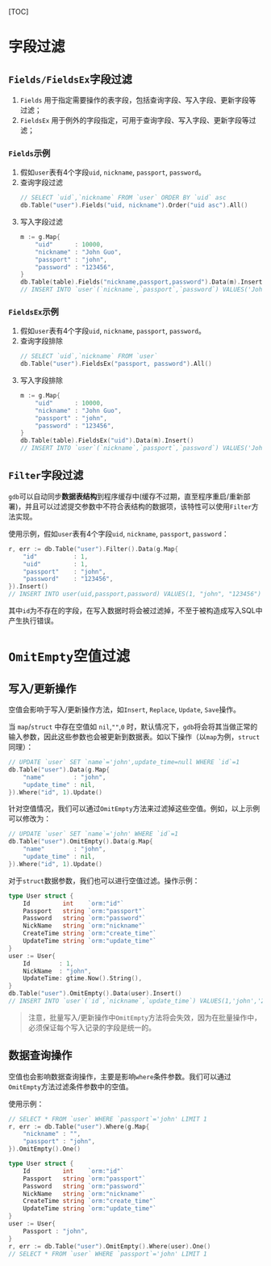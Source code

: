 [TOC]

# 字段过滤

## `Fields/FieldsEx`字段过滤

1. `Fields` 用于指定需要操作的表字段，包括查询字段、写入字段、更新字段等过滤；
1. `FieldsEx` 用于例外的字段指定，可用于查询字段、写入字段、更新字段等过滤；

### `Fields`示例
1. 假如`user`表有4个字段`uid`, `nickname`, `passport`, `password`。
1. 查询字段过滤
    ```go
    // SELECT `uid`,`nickname` FROM `user` ORDER BY `uid` asc
    db.Table("user").Fields("uid, nickname").Order("uid asc").All()
    ```
1. 写入字段过滤
    ```go
    m := g.Map{
        "uid"      : 10000,
        "nickname" : "John Guo",
        "passport" : "john",
        "password" : "123456",
    }
    db.Table(table).Fields("nickname,passport,password").Data(m).Insert()
    // INSERT INTO `user`(`nickname`,`passport`,`password`) VALUES('John Guo','john','123456')
    ```
### `FieldsEx`示例
1. 假如`user`表有4个字段`uid`, `nickname`, `passport`, `password`。
1. 查询字段排除
    ```go
    // SELECT `uid`,`nickname` FROM `user`
    db.Table("user").FieldsEx("passport, password").All()
    ```
1. 写入字段排除
    ```go
    m := g.Map{
        "uid"      : 10000,
        "nickname" : "John Guo",
        "passport" : "john",
        "password" : "123456",
    }
    db.Table(table).FieldsEx("uid").Data(m).Insert()
    // INSERT INTO `user`(`nickname`,`passport`,`password`) VALUES('John Guo','john','123456')
    ```
    
## `Filter`字段过滤

`gdb`可以自动同步**数据表结构**到程序缓存中(缓存不过期，直至程序重启/重新部署)，并且可以过滤提交参数中不符合表结构的数据项，该特性可以使用`Filter`方法实现。

使用示例，假如`user`表有4个字段`uid`, `nickname`, `passport`, `password`：
```go
r, err := db.Table("user").Filter().Data(g.Map{
    "id"          : 1,
    "uid"         : 1,
    "passport"    : "john",
    "password"    : "123456",
}).Insert()
// INSERT INTO user(uid,passport,password) VALUES(1, "john", "123456")
```
其中`id`为不存在的字段，在写入数据时将会被过滤掉，不至于被构造成写入SQL中产生执行错误。


# `OmitEmpty`空值过滤

## 写入/更新操作

空值会影响于写入/更新操作方法，如`Insert`, `Replace`, `Update`, `Save`操作。

当 `map`/`struct` 中存在空值如 `nil`,`""`,`0` 时，默认情况下，`gdb`将会将其当做正常的输入参数，因此这些参数也会被更新到数据表。如以下操作（以`map`为例，`struct`同理）：
```go
// UPDATE `user` SET `name`='john',update_time=null WHERE `id`=1
db.Table("user").Data(g.Map{
    "name"        : "john",
    "update_time" : nil,
}).Where("id", 1).Update()
```
针对空值情况，我们可以通过`OmitEmpty`方法来过滤掉这些空值。例如，以上示例可以修改为：
```go
// UPDATE `user` SET `name`='john' WHERE `id`=1
db.Table("user").OmitEmpty().Data(g.Map{
    "name"        : "john",
    "update_time" : nil,
}).Where("id", 1).Update()
```
对于`struct`数据参数，我们也可以进行空值过滤。操作示例：
```go
type User struct {
    Id         int    `orm:"id"`
    Passport   string `orm:"passport"`
    Password   string `orm:"password"`
    NickName   string `orm:"nickname"`
    CreateTime string `orm:"create_time"`
    UpdateTime string `orm:"update_time"`
}
user := User{
    Id        : 1,
    NickName  : "john",
    UpdateTime: gtime.Now().String(),
}
db.Table("user").OmitEmpty().Data(user).Insert()
// INSERT INTO `user`(`id`,`nickname`,`update_time`) VALUES(1,'john','2019-10-01 12:00:00')
```

> 注意，批量写入/更新操作中`OmitEmpty`方法将会失效，因为在批量操作中，必须保证每个写入记录的字段是统一的。

## 数据查询操作

空值也会影响数据查询操作，主要是影响`where`条件参数。我们可以通过`OmitEmpty`方法过滤条件参数中的空值。

使用示例：
```go
// SELECT * FROM `user` WHERE `passport`='john' LIMIT 1
r, err := db.Table("user").Where(g.Map{
    "nickname" : "",
    "passport" : "john",
}).OmitEmpty().One()
```

```go
type User struct {
    Id         int    `orm:"id"`
    Passport   string `orm:"passport"`
    Password   string `orm:"password"`
    NickName   string `orm:"nickname"`
    CreateTime string `orm:"create_time"`
    UpdateTime string `orm:"update_time"`
}
user := User{
    Passport : "john",
}
r, err := db.Table("user").OmitEmpty().Where(user).One()
// SELECT * FROM `user` WHERE `passport`='john' LIMIT 1
```






